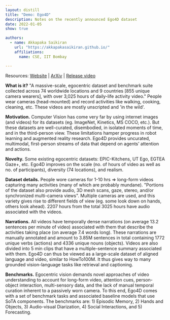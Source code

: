 ```yaml
---
layout: distill
title: "Demo: Ego4D"
description: Notes on the recently announced Ego4D dataset  
date: 2022-01-05
show: true

authors:
  - name: Akkapaka Saikiran
    url: "https://akkapakasaikiran.github.io/" 
    affiliations:
      name: CSE, IIT Bombay

---
```


Resources: 
[Website](https://ego4d-data.org/) | 
[ArXiv](https://arxiv.org/abs/2110.07058) | 
[Release video](https://www.youtube.com/watch?v=2dau0W0NVQY)

**What is it?** 
"A massive-scale, egocentric dataset and benchmark suite collected across 74 worldwide locations and 9 countries [855 unique camera wearers], with over 3,025 hours of daily-life activity video." 
People wear cameras (head-mounted) and record activities like walking, cooking, cleaning, etc. These videos are mostly unscripted and 'in the wild'.

**Motivation.** 
Computer Vision has come very far by using internet images (and videos) for its datasets (eg. ImageNet, Kinetics, MS COCO, etc.). 
But these datasets are well-curated, disembodied, in isolated moments of time, and in the third-person view. 
These limitations hamper progress in robot learning and augmented reality research. 
Ego4D provides uncurated, multimodal, first-person streams of data that depend on agents’ attention and actions.

**Novelty.** 
Some existing egocentric datasets: EPIC-Kitchens, UT Ego, EGTEA Gaze+, etc. 
Ego4D improves on the scale (no. of hours of video as well as no. of participants), diversity (74 locations), and realism.

**Dataset details.** 
People wore cameras for 1-10 hrs ⇒ long-form videos capturing many activities (many of which are probably mundane). 
"Portions of the dataset also provide audio, 3D mesh scans, gaze, stereo, and/or synchronized multi-camera views". 
Multiple cameras are used, and this variety gives rise to different fields of view (eg. some look down on hands, others look ahead). 
2207 hours from the total 3025 hours have audio associated with the videos.

**Narrations.** 
All videos have temporally dense narrations (on average 13.2 sentences per minute of video) associated with them that describe the activities taking place (on average 7.4 words long). 
These narrations are manually annotated and amount to 3.85M sentences in total containing 1772 unique verbs (actions) and 4336 unique nouns (objects). 
Videos are also divided into 5 min clips that have a multiple-sentence summary associated with them. 
Ego4D can thus be viewed as a large-scale dataset of aligned language and video, similar to HowTo100M. 
It thus gives way to many grounded vision-language tasks like retrieval and captioning. 

**Benchmarks.** 
Egocentric vision demands novel approaches of video understanding to account for long-form video, attention cues, person-object interaction, multi-sensory data, and the lack of manual temporal curation inherent to a passively worn camera. To this end, Ego4D comes with a set of benchmark tasks and associated baseline models that use SoTA components. 
The benchmarks are: 1) Episodic Memory, 2) Hands and Objects, 3) Audio-visual Diarization, 4) Social Interactions, and 5) Forecasting.


